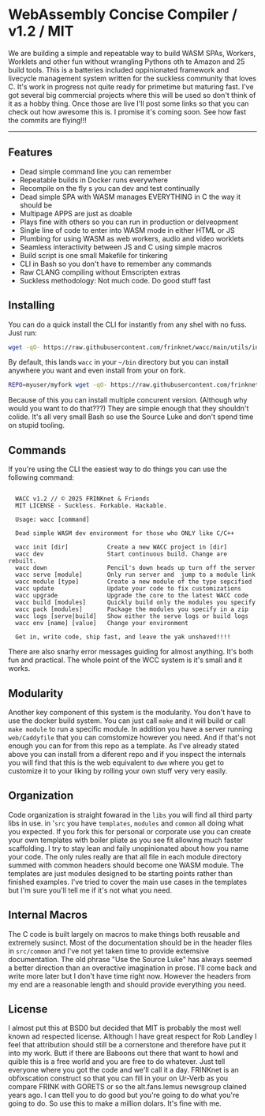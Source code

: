 # WebAssembly Concise Compiler / v1.2 / MIT

We are building a simple and repeatable way to build WASM SPAs, Workers, Worklets and other fun without wrangling Pythons oth te Amazon and 25 build tools. This is a batteries included oppinionated framework and livecycle management system written for the suckless community that loves C. It's work in progress not quite ready for primetime but maturing fast. I've got several big commercial projects where this will be used so don't think of it as a hobby thing. Once those are live I'll post some links so that you can check out how awesome this is. I promise it's coming soon. See how fast the commits are flying!!!

---

## Features

- Dead simple command line you can remember
- Repeatable builds in Docker runs everywhere
- Recompile on the fly s you can dev and test continually
- Dead simple SPA with WASM manages EVERYTHING in C the way it should be
- Multipage APPS are just as doable
- Plays fine with others so you can run in production or delveopment
- Single line of code to enter into WASM mode in either HTML or JS
- Plumbing for using WASM as web workers, audio and video worklets
- Seamless interactivity between JS and C using simple macros
- Build script is one small Makefile for tinkering
- CLI in Bash so you don't have to remember any commands
- Raw CLANG compiling without Emscripten extras
- Suckless methodology: Not much code. Do good stuff fast

## Installing

You can do a quick install the CLI for instantly from any shel with no fuss. Just run:

```sh
wget -qO- https://raw.githubusercontent.com/frinknet/wacc/main/utils/install.sh | sh
```

By default, this lands `wacc` in your `~/bin` directory but you can install anywhere you want and even install from your on fork.

```sh
REPO=myuser/myfork wget -qO- https://raw.githubusercontent.com/frinknet/wacc/main/utils/install.sh | sudo sh -s /usr/local/bin/wacc
```

Because of this you can install multiple concurent version. (Although why would you want to do that???) They are simple enough that they shouldn't colide. It's all very small Bash so use the Source Luke and don't spend time on stupid tooling.

## Commands

If you're using the CLI the easiest way to do things you can use the following command:

```text

  WACC v1.2 // © 2025 FRINKnet & Friends
  MIT LICENSE - Suckless. Forkable. Hackable.

  Usage: wacc [command]

  Dead simple WASM dev environment for those who ONLY like C/C++ 

  wacc init [dir]           Create a new WACC project in [dir]
  wacc dev                  Start continuous build. Change are rebuilt.
  wacc down                 Pencil's down heads up turn off the server
  wacc serve [module]       Only run server and  jump to a module link
  wacc module [type]        Create a new module of the type sepcified
  wacc update               Update your code to fix customizations
  wacc upgrade              Upgrade the core to the latest WACC code
  wacc build [modules]      Quickly build only the modules you specify
  wacc pack [modules]       Package the modules you specify in a zip
  wacc logs [serve|build]   Show either the serve logs or build logs
  wacc env [name] [value]   Change your environment

  Get in, write code, ship fast, and leave the yak unshaved!!!!

```
There are also snarhy error messages guiding for almost anything. It's both fun and practical. The whole point of the WCC system is it's small and it works.

## Modularity

Another key component of this system is the modularity. You don't have to use the docker build system. You can just call `make` and it will build or call `make module` to run a specific module. In addition you have a server running `web/Caddyfile` that you can comstomize however you need. And if that's not enough you can for from this repo as a template. As I've already stated above you can install from a diferent repo  and if you inspect the internals you will find that this is the web equivalent to `dwm` where you get to customize it to your liking by rolling your own stuff very very easily.

## Organization

Code organization is straight fowarad in the `libs` you will find all third party libs in use. in '`src` you have `templates`, `modules` and `common` all doing what you expected. If you fork this for personal or corporate use you can create your own templates with boiler pliate as you see fit allowing much faster scaffolding. I try to stay lean and faily unopinionated about how you name your code. The only rules really are that all file in each module directory summed with common headers should become one WASM module. The templates are just modules designed to be starting points rather than finished examples. I've tried to cover the main use cases in the templates but I'm sure you'll tell me if it's not what you need.

## Internal Macros

The C code is built largely on macros to make things both reusable and extremely susinct. Most of the documentation should be in the header files in `src/common` and I've not yet taken time to provide extemsive documentation. The old phrase "Use the Source Luke" has always seemed a better direction than an overactive imagination in prose. I'll come back and write more later but I don't have time right now. However the headers from my end are a reasonable length and should provide everything you need.

## License

I almost put this at BSD0 but decided that MIT is probably the most well known ad respected license. Although I have great respect for Rob Landley I feel that attribution should still be a cornerstone and therefore have put it into my work. Butt if there are Baboons out there that want to howl and quible this is a free world and you are free to do whatever. Just tell everyone where you got the code and we'll call it a day. FRINKnet is an obfixscation construct so that you can fill in your on Ur-Verb as you compare FRINK with GORETS or so the alt.fans.lemus newsgroup clained years ago. I can ttell you to do good but you're going to do what you're going to do. So use this to make a million dolars. It's fine with me.

